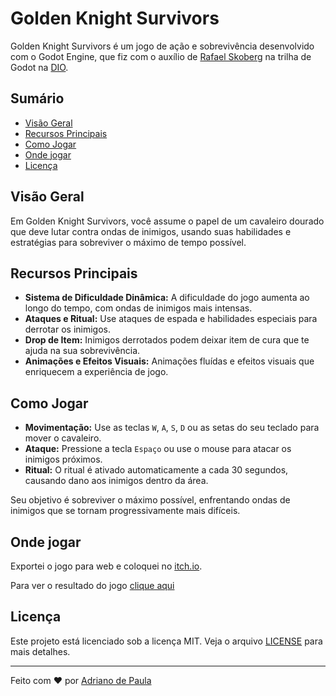 # Golden Knight Survivors

Golden Knight Survivors é um jogo de ação e sobrevivência desenvolvido com o Godot Engine, que fiz com o auxílio de [Rafael Skoberg](linkedin.com/in/rafaskoberg) na trilha de Godot na [DIO](https://www.dio.me/).

## Sumário

- [Visão Geral](#visão-geral)
- [Recursos Principais](#recursos-principais)
- [Como Jogar](#como-jogar)
- [Onde jogar](#onde-jogar)
- [Licença](#licença)

## Visão Geral

Em Golden Knight Survivors, você assume o papel de um cavaleiro dourado que deve lutar contra ondas de inimigos, usando suas habilidades e estratégias para sobreviver o máximo de tempo possível.


## Recursos Principais

- **Sistema de Dificuldade Dinâmica:** A dificuldade do jogo aumenta ao longo do tempo, com ondas de inimigos mais intensas.
- **Ataques e Ritual:** Use ataques de espada e habilidades especiais para derrotar os inimigos.
- **Drop de Item:** Inimigos derrotados podem deixar item de cura que te ajuda na sua sobrevivência.
- **Animações e Efeitos Visuais:** Animações fluídas e efeitos visuais que enriquecem a experiência de jogo.


## Como Jogar

- **Movimentação:** Use as teclas `W`, `A`, `S`, `D`  ou as setas do seu teclado para mover o cavaleiro.
- **Ataque:** Pressione a tecla `Espaço` ou use o mouse para atacar os inimigos próximos.
- **Ritual:** O ritual é ativado automaticamente a cada 30 segundos, causando dano aos inimigos dentro da área.

Seu objetivo é sobreviver o máximo possível, enfrentando ondas de inimigos que se tornam progressivamente mais difíceis.

## Onde jogar

Exportei o jogo para web e coloquei no [itch.io](https://itch.io/).

Para ver o resultado do jogo [clique aqui](https://adriano-de-paula.itch.io/knight-survivors)


## Licença

Este projeto está licenciado sob a licença MIT. Veja o arquivo [LICENSE](LICENSE) para mais detalhes.

---

Feito com ♥ por [Adriano de Paula](https://github.com/adriano-de-paula)
